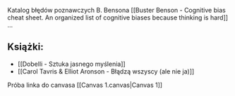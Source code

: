 Katalog błędów poznawczych B. Bensona [[Buster Benson - Cognitive bias cheat sheet. An organized list of cognitive biases because thinking is hard]]
...
## Książki:
- [[Dobelli - Sztuka jasnego myślenia]]
- [[Carol Tavris & Elliot Aronson - Błądzą wszyscy (ale nie ja)]]

Próba linka do canvasa [[Canvas 1.canvas|Canvas 1]]
